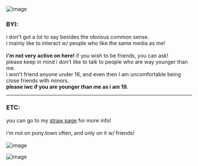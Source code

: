 ![image](https://github.com/user-attachments/assets/894fee49-2c30-4749-924d-7892517114bf)
### **BYI:**<br/>
i don't got a lot to say besides the obvious common sense.<br/>
i mainly like to interact w/ people who like the same media as me!<br/>
\
**i'm not very active on here!** if you wish to be friends, you can ask!<br/>
please keep in mind i don't like to talk to people who are way younger than me.<br/>
i won't friend anyone under 16, and even then I am uncomfortable being close friends with minors.<br/>
**please iwc if you are younger than me as i am 19.**
***
### **ETC:**<br/>
you can go to my [straw page](https://invdrrrzim.straw.page) for more info!<br/>
\
i'm not on pony.town often, and only on it w/ friends!<br/>
\
![image](https://media4.giphy.com/media/4F0ByPtwUDH5m/200w.gif?cid=6c09b952djo8ljzoikdzphwxy9uvdg81ez6tc7j85bbz36qs&ep=v1_gifs_search&rid=200w.gif&ct=g)

![image](https://github.com/user-attachments/assets/085e33cf-cf7f-4a3c-8592-47b226583936)

